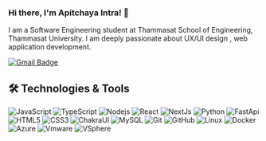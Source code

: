 ### Hi there, I'm Apitchaya Intra! 👋

I am a Software Engineering student at Thammasat School of Engineering, Thammasat University. I am deeply passionate about UX/UI design , web application development.

[![Gmail Badge](https://img.shields.io/badge/-apitchaya339@gmail.com-c14438?style=flat-square&logo=Gmail&logoColor=white&link=mailto:apitchaya339@gmail.com)](mailto:apitchaya339@gmail.com)

## 🛠️ Technologies & Tools

![JavaScript](https://img.shields.io/badge/-JavaScript-232F3E?style=flat-square&logo=javascript)
![TypeScript](https://img.shields.io/badge/-TypeScript-232F3E?style=flat-square&logo=typescript)
![Nodejs](https://img.shields.io/badge/-Nodejs-232F3E?style=flat-square&logo=Node.js)
![React](https://img.shields.io/badge/-React-232F3E?style=flat-square&logo=react)
![NextJs](https://img.shields.io/badge/NextJs-232F3E?style=flat-square&logo=nextjs)
![Python](https://img.shields.io/badge/-Python-181717?style=flat-square&logo=Python)
![FastApi](https://img.shields.io/badge/FastApi-181717?style=flat-square&logo=fastapi)
![HTML5](https://img.shields.io/badge/-HTML5-E34F26?style=flat-square&logo=html5&logoColor=white)
![CSS3](https://img.shields.io/badge/-CSS3-1572B6?style=flat-square&logo=css3)
![ChakraUI](https://img.shields.io/badge/-ChakraUI-181717?style=flat-square&logo=chakraui)
![MySQL](https://img.shields.io/badge/-MySQL-181717?style=flat-square&logo=mysql)
![Git](https://img.shields.io/badge/-Git-181717?style=flat-square&logo=git)
![GitHub](https://img.shields.io/badge/-GitHub-181717?style=flat-square&logo=github)
![Linux](https://img.shields.io/badge/-Linux-181717?style=flat-square&logo=linux)
![Docker](https://img.shields.io/badge/-Docker-181717?style=flat-square&logo=docker)
![Azure](https://img.shields.io/badge/-Microsoft%20Azure-181717?style=flat-square&logo=microsoft-azure)
![Vmware](https://img.shields.io/badge/Vmware-181717?style=flat-square&logo=vmware)
![VSphere](https://img.shields.io/badge/VSphere-181717?style=flat-square&logo=vmware)